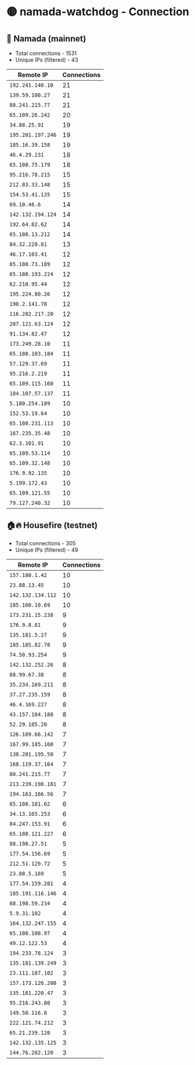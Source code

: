 # 🟡 namada-watchdog - Connection

## 🚀 Namada (mainnet)
- Total connections - 1531
- Unique IPs (filtered) - 43

| Remote IP | Connections |
|-----------|-------------|
| `192.241.140.10` | 21 |
| `139.59.100.27` | 21 |
| `80.241.215.77` | 21 |
| `65.109.26.242` | 20 |
| `34.88.25.91` | 19 |
| `195.201.197.246` | 19 |
| `185.16.39.158` | 19 |
| `46.4.29.231` | 18 |
| `65.108.75.179` | 18 |
| `95.216.78.215` | 15 |
| `212.83.33.148` | 15 |
| `154.53.41.135` | 15 |
| `69.10.46.6` | 14 |
| `142.132.194.124` | 14 |
| `192.64.82.62` | 14 |
| `65.108.13.212` | 14 |
| `84.32.220.81` | 13 |
| `46.17.103.41` | 12 |
| `65.108.73.189` | 12 |
| `65.108.193.224` | 12 |
| `62.210.95.44` | 12 |
| `195.224.80.26` | 12 |
| `190.2.141.78` | 12 |
| `116.202.217.20` | 12 |
| `207.121.63.124` | 12 |
| `91.134.82.47` | 12 |
| `173.249.28.10` | 11 |
| `65.108.103.184` | 11 |
| `57.129.37.69` | 11 |
| `95.216.2.219` | 11 |
| `65.109.115.160` | 11 |
| `184.107.57.137` | 11 |
| `5.180.254.189` | 10 |
| `152.53.19.64` | 10 |
| `65.108.231.113` | 10 |
| `167.235.35.48` | 10 |
| `62.3.101.91` | 10 |
| `65.109.53.114` | 10 |
| `65.109.32.148` | 10 |
| `176.9.92.135` | 10 |
| `5.199.172.43` | 10 |
| `65.109.121.55` | 10 |
| `79.127.240.32` | 10 |

## 🏠🔥 Housefire (testnet)

- Total connections - 305
- Unique IPs (filtered) - 49

| Remote IP | Connections |
|-----------|-------------|
| `157.180.1.42` | 10 |
| `23.88.13.45` | 10 |
| `142.132.134.112` | 10 |
| `185.100.10.69` | 10 |
| `173.231.15.238` | 9 |
| `176.9.8.81` | 9 |
| `135.181.5.27` | 9 |
| `185.185.82.78` | 9 |
| `74.50.93.254` | 9 |
| `142.132.252.26` | 8 |
| `88.99.67.38` | 8 |
| `35.234.169.211` | 8 |
| `37.27.235.159` | 8 |
| `46.4.169.227` | 8 |
| `43.157.104.180` | 8 |
| `52.29.185.20` | 8 |
| `126.109.66.142` | 7 |
| `167.99.185.160` | 7 |
| `138.201.195.50` | 7 |
| `168.119.37.164` | 7 |
| `80.241.215.77` | 7 |
| `213.239.198.181` | 7 |
| `194.163.166.56` | 7 |
| `65.108.101.62` | 6 |
| `34.13.165.253` | 6 |
| `84.247.153.91` | 6 |
| `65.108.121.227` | 6 |
| `88.198.27.51` | 5 |
| `177.54.156.69` | 5 |
| `212.51.129.72` | 5 |
| `23.88.5.169` | 5 |
| `177.54.159.201` | 4 |
| `185.191.116.146` | 4 |
| `88.198.59.234` | 4 |
| `5.9.31.102` | 4 |
| `164.132.247.155` | 4 |
| `65.108.100.97` | 4 |
| `49.12.122.53` | 4 |
| `194.233.78.124` | 3 |
| `135.181.139.249` | 3 |
| `23.111.187.102` | 3 |
| `157.173.126.208` | 3 |
| `135.181.220.47` | 3 |
| `95.216.243.80` | 3 |
| `149.50.116.8` | 3 |
| `222.121.74.212` | 3 |
| `65.21.239.120` | 3 |
| `142.132.135.125` | 3 |
| `144.76.202.120` | 3 |

